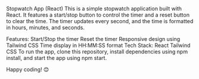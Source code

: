 Stopwatch App (React)
This is a simple stopwatch application built with React. It features a start/stop button to control the timer and a reset button to clear the time. The timer updates every second, and the time is formatted in hours, minutes, and seconds.

Features:
Start/Stop the timer
Reset the timer
Responsive design using Tailwind CSS
Time display in HH:MM:SS format
Tech Stack:
React
Tailwind CSS
To run the app, clone this repository, install dependencies using npm install, and start the app using npm start.

Happy coding! 😊